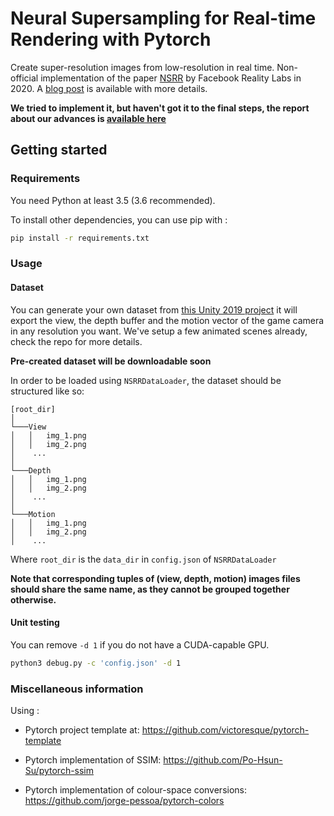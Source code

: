 # Neural Supersampling for Real-time Rendering with Pytorch

Create super-resolution images from low-resolution in real time. Non-official implementation of the paper [NSRR](https://research.fb.com/wp-content/uploads/2020/06/Neural-Supersampling-for-Real-time-Rendering.pdf) by Facebook Reality Labs in 2020. A [blog post](https://research.fb.com/blog/2020/07/introducing-neural-supersampling-for-real-time-rendering/) is available with more details.

**We tried to implement it, but haven't got it to the final steps, the report about our advances is [available here](doc/report-v1.pdf)**

## Getting started

### Requirements

You need Python at least 3.5 (3.6 recommended).

To install other dependencies, you can use pip with :

```bash
pip install -r requirements.txt
```

### Usage

#### Dataset

You can generate your own dataset from [this Unity 2019 project](https://gitlab.com/piptouque/unity_ml_dataset) it will export the view, the depth buffer and the motion vector of the game camera in any resolution you want. We've setup a few animated scenes already, check the repo for more details.

**Pre-created dataset will be downloadable soon**

In order to be loaded using `NSRRDataLoader`, the dataset should be structured like so:

```
[root_dir]
│
└───View
│   │   img_1.png
│   │   img_2.png
│    ...
│   
└───Depth
│   │   img_1.png
│   │   img_2.png
│    ...
│   
└───Motion
│   │   img_1.png
│   │   img_2.png
│    ...
```

Where `root_dir` is the `data_dir` in `config.json` of `NSRRDataLoader`

**Note that corresponding tuples of (view, depth, motion) images files should share the same name, as they cannot be grouped together otherwise.**

#### Unit testing

You can remove `-d 1` if you do not have a CUDA-capable GPU.

```bash
python3 debug.py -c 'config.json' -d 1
```

### Miscellaneous information

Using :

* Pytorch project template at:
  https://github.com/victoresque/pytorch-template

* Pytorch implementation of SSIM:
  https://github.com/Po-Hsun-Su/pytorch-ssim

* Pytorch implementation of colour-space conversions:
  https://github.com/jorge-pessoa/pytorch-colors
